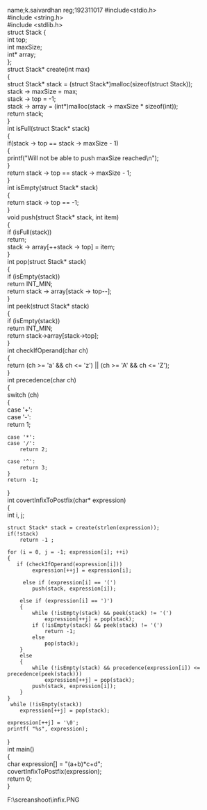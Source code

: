 name;k.saivardhan
reg;192311017
#include<stdio.h>  
#include <string.h>    
#include <stdlib.h>   
struct Stack {   
    int top;   
    int maxSize;  
    int* array;   
};    
struct Stack* create(int max)   
{   
    struct Stack* stack = (struct Stack*)malloc(sizeof(struct Stack));   
    stack -> maxSize = max;   
    stack -> top = -1;   
    stack -> array = (int*)malloc(stack -> maxSize * sizeof(int));  
    return stack;   
}    
int isFull(struct Stack* stack)   
{   
    if(stack -> top == stack -> maxSize - 1)  
    {  
        printf("Will not be able to push maxSize reached\n");  
    }  
    return stack -> top == stack -> maxSize - 1;   
}    
int isEmpty(struct Stack* stack)   
{   
    return stack -> top == -1;   
}   
void push(struct Stack* stack, int item)   
{   
    if (isFull(stack))   
        return;   
    stack -> array[++stack -> top] = item;   
}  
int pop(struct Stack* stack)   
{   
    if (isEmpty(stack))   
        return INT_MIN;   
    return stack -> array[stack -> top--];   
}    
int peek(struct Stack* stack)   
{   
    if (isEmpty(stack))   
        return INT_MIN;   
    return stack->array[stack->top];   
}   
int checkIfOperand(char ch)   
{   
    return (ch >= 'a' && ch <= 'z') || (ch >= 'A' && ch <= 'Z');   
}   
int precedence(char ch)   
{   
    switch (ch)   
    {   
    case '+':   
    case '-':   
        return 1;   

    case '*':   
    case '/':   
        return 2;   

    case '^':   
        return 3;   
    }   
    return -1;   
}   
int covertInfixToPostfix(char* expression)   
{   
    int i, j;   

    struct Stack* stack = create(strlen(expression));   
    if(!stack)  
        return -1 ;   

    for (i = 0, j = -1; expression[i]; ++i)   
    {   
       if (checkIfOperand(expression[i]))   
            expression[++j] = expression[i];   

         else if (expression[i] == '(')   
            push(stack, expression[i]);   

        else if (expression[i] == ')')   
        {   
            while (!isEmpty(stack) && peek(stack) != '(')   
                expression[++j] = pop(stack);   
            if (!isEmpty(stack) && peek(stack) != '(')   
                return -1;          
            else  
                pop(stack);   
        }   
        else  
        {   
            while (!isEmpty(stack) && precedence(expression[i]) <= precedence(peek(stack)))   
                expression[++j] = pop(stack);   
            push(stack, expression[i]);   
        }     
    }   
     while (!isEmpty(stack))   
        expression[++j] = pop(stack);   

    expression[++j] = '\0';   
    printf( "%s", expression);   
}   
int main()  
{  
char expression[] = "(a+b)*c+d";   
    covertInfixToPostfix(expression);   
    return 0;   
} 


F:\screanshoot\infix.PNG
